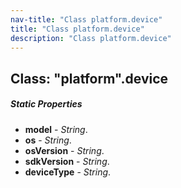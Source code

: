 ```yaml
---
nav-title: "Class platform.device"
title: "Class platform.device"
description: "Class platform.device"
---
```

## Class: "platform".device

##### Static Properties
 - **model** - _String_.
 - **os** - _String_.
 - **osVersion** - _String_.
 - **sdkVersion** - _String_.
 - **deviceType** - _String_.